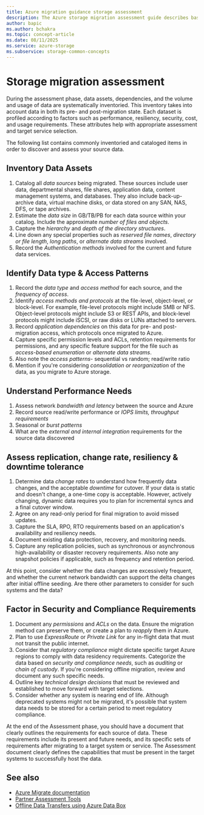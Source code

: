 ```yaml
---
title: Azure migration guidance storage assessment
description: The Azure storage migration assessment guide describes basic guidance for the Assessment phase of any migration strategy.
author: bapic
ms.author: bchakra
ms.topic: concept-article 
ms.date: 08/11/2025
ms.service: azure-storage
ms.subservice: storage-common-concepts
---
```


<!--
65 (670/25)
93 (751/5 false-positives)
-->

# Storage migration assessment

During the assessment phase, data assets, dependencies, and the volume and usage of data are systematically inventoried. This inventory takes into account data in both its pre- and post-migration state. Each dataset is profiled according to factors such as performance, resiliency, security, cost, and usage requirements. These attributes help with appropriate assessment and target service selection.

The following list contains commonly inventoried and cataloged items in order to discover and assess your source data.

## Inventory Data Assets

1. Catalog all *data sources* being migrated. These sources include user data, departmental shares, file shares, application data, content management systems, and databases. They also include back-up-archive data, virtual machine disks, or data stored on any SAN, NAS, DFS, or tape archives.
2. Estimate the *data size* in GB/TB/PB for each data source within your catalog. Include the approximate *number of files and objects*.
3. Capture the *hierarchy* and *depth of the directory structures*.
4. Line down any special properties such as *reserved file names*, *directory or file length*, *long paths*, or *alternate data streams* involved.
5. Record the *Authentication methods* involved for the current and future data services.

## Identify Data type & Access Patterns

1. Record the *data type* and *access method* for each source, and the *frequency of access*.
2. Identify *access methods and protocols* at the file-level, object-level, or block-level. For example, file-level protocols might include SMB or NFS. Object-level protocols might include S3 or REST APIs, and block-level protocols might include iSCSI, or raw disks or LUNs attached to servers.
3. Record *application dependencies* on this data for pre- and post-migration access, which protocols once migrated to Azure.
4. Capture specific permission levels and ACLs, retention requirements for permissions, and any specific feature support for the file such as *access-based enumeration* or *alternate data streams*.
5. Also note the *access patterns*- sequential vs random; read/write ratio
6. Mention if you're considering *consolidation or reorganization* of the data, as you migrate to Azure storage.

## Understand Performance Needs

1. Assess network *bandwidth and latency* between the source and Azure
2. Record source read/write performance or *IOPS limits, throughput requirements*
3. Seasonal or *burst patterns*
4. What are the *external and internal integration* requirements for the source data discovered

## Assess replication, change rate, resiliency & downtime tolerance

1. Determine data *change rates* to understand how frequently data changes, and the acceptable *downtime* for cutover. If your data is static and doesn't change, a one-time copy is acceptable. However, actively changing, dynamic data requires you to plan for incremental syncs and a final cutover window.
2. Agree on any read-only period for final migration to avoid missed updates.
3. Capture the SLA, RPO, RTO requirements based on an application's availability and resiliency needs.
4. Document existing data protection, recovery, and monitoring needs.
5. Capture any replication policies, such as synchronous or asynchronous high-availability or disaster recovery requirements. Also note any snapshot policies if applicable, such as frequency and retention period.

At this point, consider whether the data changes are excessively frequent, and whether the current network bandwidth can support the delta changes after initial offline seeding. Are there other parameters to consider for such systems and the data?

## Factor in Security and Compliance Requirements

1. Document any *permissions* and *ACLs* on the data. Ensure the migration method can preserve them, or create a plan to *reapply* them in Azure.
2. Plan to use *ExpressRoute* or *Private Link* for any in-flight data that must not transit the public internet.
3. Consider that *regulatory compliance* might dictate specific target Azure regions to comply with data residency requirements. Categorize the data based on *security and compliance needs*, such as *auditing* or *chain of custody*. If you're considering offline migration, review and document any such specific needs.
4. Outline key *technical design decisions* that must be reviewed and established to move forward with target selections.
5. Consider whether any system is nearing end of life. Although deprecated systems might not be migrated, it's possible that system data needs to be stored for a certain period to meet regulatory compliance. 

At the end of the Assessment phase, you should have a document that clearly outlines the requirements for each source of data. These requirements include its present and future needs, and its specific sets of requirements after migrating to a target system or service. The Assessment document clearly defines the capabilities that must be present in the target systems to successfully host the data.

## See also

- [Azure Migrate documentation](../../migrate/migrate-services-overview.md)
- [Partner Assessment Tools](../solution-integration/validated-partners/data-management/azure-file-migration-program-solutions.md)
- [Offline Data Transfers using Azure Data Box](../../databox/data-box-overview.md)
